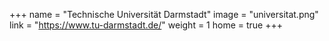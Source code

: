 +++
name = "Technische Universität Darmstadt"
image = "universitat.png"
link = "https://www.tu-darmstadt.de/"
weight = 1
home = true
+++

